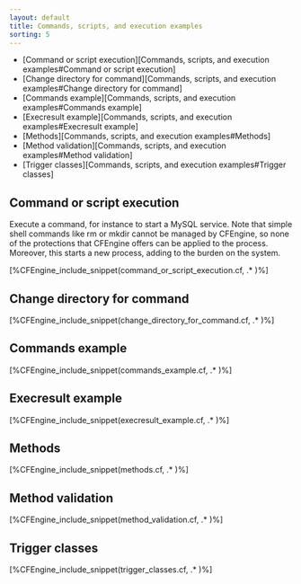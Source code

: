 ```yaml
---
layout: default
title: Commands, scripts, and execution examples
sorting: 5
---
```


* [Command or script execution][Commands, scripts, and execution examples#Command or script execution]
* [Change directory for command][Commands, scripts, and execution examples#Change directory for command]
* [Commands example][Commands, scripts, and execution examples#Commands example]
* [Execresult example][Commands, scripts, and execution examples#Execresult example]
* [Methods][Commands, scripts, and execution examples#Methods]
* [Method validation][Commands, scripts, and execution examples#Method validation]
* [Trigger classes][Commands, scripts, and execution examples#Trigger classes]

## Command or script execution

Execute a command, for instance to start a MySQL service. Note that simple shell commands like rm or mkdir cannot be managed by CFEngine, so none of the protections that CFEngine offers can be applied to the process. Moreover, this starts a new process, adding to the burden on the system.


[%CFEngine_include_snippet(command_or_script_execution.cf, .* )%]

## Change directory for command


[%CFEngine_include_snippet(change_directory_for_command.cf, .* )%]

## Commands example

[%CFEngine_include_snippet(commands_example.cf, .* )%]

## Execresult example


[%CFEngine_include_snippet(execresult_example.cf, .* )%]

## Methods


[%CFEngine_include_snippet(methods.cf, .* )%]

## Method validation


[%CFEngine_include_snippet(method_validation.cf, .* )%]

## Trigger classes

[%CFEngine_include_snippet(trigger_classes.cf, .* )%]
